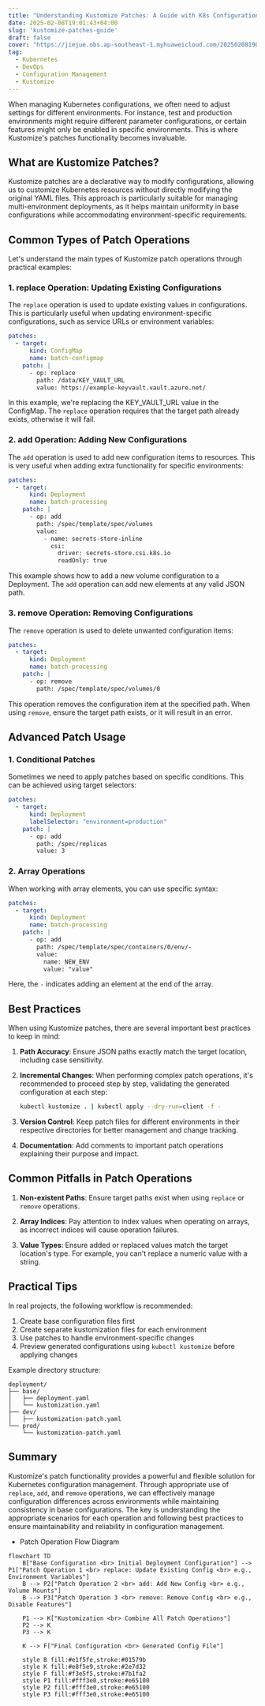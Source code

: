```yaml
---
title: "Understanding Kustomize Patches: A Guide with K8s Configuration Management"
date: 2025-02-08T19:01:43+04:00
slug: 'kustomize-patches-guide'
draft: false
cover: "https://jiejue.obs.ap-southeast-1.myhuaweicloud.com/20250208190510206.webp"
tag:
  - Kubernetes
  - DevOps
  - Configuration Management
  - Kustomize
---
```


When managing Kubernetes configurations, we often need to adjust settings for different environments. For instance, test and production environments might require different parameter configurations, or certain features might only be enabled in specific environments. This is where Kustomize's patches functionality becomes invaluable.

<!--more-->

## What are Kustomize Patches?

Kustomize patches are a declarative way to modify configurations, allowing us to customize Kubernetes resources without directly modifying the original YAML files. This approach is particularly suitable for managing multi-environment deployments, as it helps maintain uniformity in base configurations while accommodating environment-specific requirements.

## Common Types of Patch Operations

Let's understand the main types of Kustomize patch operations through practical examples:

### 1. replace Operation: Updating Existing Configurations

The `replace` operation is used to update existing values in configurations. This is particularly useful when updating environment-specific configurations, such as service URLs or environment variables:

```yaml
patches:
  - target:
      kind: ConfigMap
      name: batch-configmap
    patch: |
      - op: replace
        path: /data/KEY_VAULT_URL
        value: https://example-keyvault.vault.azure.net/
```

In this example, we're replacing the KEY_VAULT_URL value in the ConfigMap. The `replace` operation requires that the target path already exists, otherwise it will fail.

### 2. add Operation: Adding New Configurations

The `add` operation is used to add new configuration items to resources. This is very useful when adding extra functionality for specific environments:

```yaml
patches:
  - target:
      kind: Deployment
      name: batch-processing
    patch: |
      - op: add
        path: /spec/template/spec/volumes
        value:
          - name: secrets-store-inline
            csi:
              driver: secrets-store.csi.k8s.io
              readOnly: true
```

This example shows how to add a new volume configuration to a Deployment. The `add` operation can add new elements at any valid JSON path.

### 3. remove Operation: Removing Configurations

The `remove` operation is used to delete unwanted configuration items:

```yaml
patches:
  - target:
      kind: Deployment
      name: batch-processing
    patch: |
      - op: remove
        path: /spec/template/spec/volumes/0
```

This operation removes the configuration item at the specified path. When using `remove`, ensure the target path exists, or it will result in an error.

## Advanced Patch Usage

### 1. Conditional Patches

Sometimes we need to apply patches based on specific conditions. This can be achieved using target selectors:

```yaml
patches:
  - target:
      kind: Deployment
      labelSelector: "environment=production"
    patch: |
      - op: add
        path: /spec/replicas
        value: 3
```

### 2. Array Operations

When working with array elements, you can use specific syntax:

```yaml
patches:
  - target:
      kind: Deployment
      name: batch-processing
    patch: |
      - op: add
        path: /spec/template/spec/containers/0/env/-
        value:
          name: NEW_ENV
          value: "value"
```

Here, the `-` indicates adding an element at the end of the array.

## Best Practices

When using Kustomize patches, there are several important best practices to keep in mind:

1. **Path Accuracy**: Ensure JSON paths exactly match the target location, including case sensitivity.

2. **Incremental Changes**: When performing complex patch operations, it's recommended to proceed step by step, validating the generated configuration at each step:
   ```bash
   kubectl kustomize . | kubectl apply --dry-run=client -f -
   ```

3. **Version Control**: Keep patch files for different environments in their respective directories for better management and change tracking.

4. **Documentation**: Add comments to important patch operations explaining their purpose and impact.

## Common Pitfalls in Patch Operations

1. **Non-existent Paths**: Ensure target paths exist when using `replace` or `remove` operations.

2. **Array Indices**: Pay attention to index values when operating on arrays, as incorrect indices will cause operation failures.

3. **Value Types**: Ensure added or replaced values match the target location's type. For example, you can't replace a numeric value with a string.

## Practical Tips

In real projects, the following workflow is recommended:

1. Create base configuration files first
2. Create separate kustomization files for each environment
3. Use patches to handle environment-specific changes
4. Preview generated configurations using `kubectl kustomize` before applying changes

Example directory structure:
```
deployment/
├── base/
│   ├── deployment.yaml
│   └── kustomization.yaml
├── dev/
│   ├── kustomization-patch.yaml
└── prod/
    └── kustomization-patch.yaml
```

## Summary

Kustomize's patch functionality provides a powerful and flexible solution for Kubernetes configuration management. Through appropriate use of `replace`, `add`, and `remove` operations, we can effectively manage configuration differences across environments while maintaining consistency in base configurations. The key is understanding the appropriate scenarios for each operation and following best practices to ensure maintainability and reliability in configuration management.

- Patch Operation Flow Diagram
```mermaid
flowchart TD
    B["Base Configuration <br> Initial Deployment Configuration"] --> P1["Patch Operation 1 <br> replace: Update Existing Config <br> e.g., Environment Variables"]
    B --> P2["Patch Operation 2 <br> add: Add New Config <br> e.g., Volume Mounts"]
    B --> P3["Patch Operation 3 <br> remove: Remove Config <br> e.g., Disable Features"]
    
    P1 --> K["Kustomization <br> Combine All Patch Operations"]
    P2 --> K
    P3 --> K
    
    K --> F["Final Configuration <br> Generated Config File"]
    
    style B fill:#e1f5fe,stroke:#01579b
    style K fill:#e8f5e9,stroke:#2e7d32
    style F fill:#f3e5f5,stroke:#7b1fa2
    style P1 fill:#fff3e0,stroke:#e65100
    style P2 fill:#fff3e0,stroke:#e65100
    style P3 fill:#fff3e0,stroke:#e65100
```

